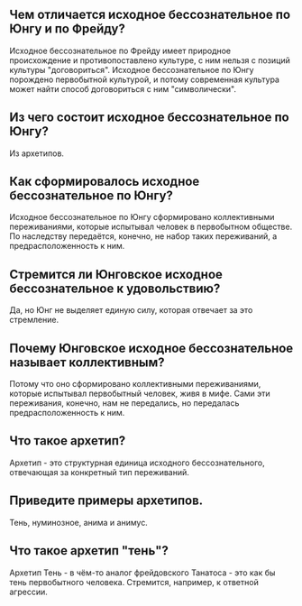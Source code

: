 ## Чем отличается исходное бессознательное по Юнгу и по Фрейду?
Исходное бессознательное по Фрейду имеет природное происхождение и противопоставлено культуре, с ним нельзя с позиций культуры "договориться".
Исходное бессознательное по Юнгу порождено первобытной культурой, и потому современная культура может найти способ договориться с ним "символически".

## Из чего состоит исходное бессознательное по Юнгу?
Из архетипов.

## Как сформировалось исходное бессознательное по Юнгу?
Исходное бессознательное по Юнгу сформировано коллективными переживаниями, которые испытывал человек в первобытном обществе.
По наследству передаётся, конечно, не набор таких переживаний, а предрасположенность к ним.

## Стремится ли Юнговское исходное бессознательное к удовольствию?
Да, но Юнг не выделяет единую силу, которая отвечает за это стремление.

## Почему Юнговское исходное бессознательное называет коллективным?
Потому что оно сформировано коллективными переживаниями, которые испытывал первобытный человек, живя в мифе.
Сами эти переживания, конечно, нам не передались, но передалась предрасположенность к ним.

## Что такое архетип?
Архетип - это структурная единица исходного бессознательного, отвечающая за конкретный тип переживаний.

## Приведите примеры архетипов.
Тень, нуминозное, анима и анимус.

## Что такое архетип "тень"?
Архетип Тень - в чём-то аналог  фрейдовского Танатоса - это как бы тень первобытного человека.
Стремится, например, к ответной агрессии.
